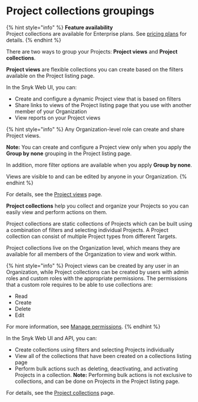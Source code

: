 # Project collections groupings

{% hint style="info" %}
**Feature availability**\
Project collections are available for Enterprise plans. See [pricing plans](https://snyk.io/plans/) for details.
{% endhint %}

There are two ways to group your Projects: **Project views** and **Project collections**.&#x20;

**Project views** are flexible collections you can create based on the filters available on the Project listing page.

In the Snyk Web UI, you can:

* Create and configure a dynamic Project view that is based on filters
* Share links to views of the Project listing page that you use with another member of your Organization
* View reports on your Project views

{% hint style="info" %}
Any Organization-level role can create and share Project views.

**Note:** You can create and configure a Project view only when you apply the **Group by none** grouping in the Project listing page.

In addition, more filter options are available when you apply **Group by none**.

Views are visible to and can be edited by anyone in your Organization.
{% endhint %}

For details, see the [Project views](project-views.md) page.

**Project collections** help you collect and organize your Projects so you can easily view and perform actions on them.

Project collections are static collections of Projects which can be built using a combination of filters and selecting individual Projects. A Project collection can consist of multiple Project types from different Targets.

Project collections live on the Organization level, which means they are available for all members of the Organization to view and work within.

{% hint style="info" %}
Project views can be created by any user in an Organization, while Project collections can be created by users with admin roles and custom roles with the appropriate permissions. The permissions that a custom role requires to be able to use collections are:

* Read
* Create
* Delete&#x20;
* Edit

For more information, see [Manage permissions](https://docs.snyk.io/snyk-admin/manage-users-and-permissions/managing-permissions).
{% endhint %}

In the Snyk Web UI and API, you can:&#x20;

* Create collections using filters and selecting Projects individually
* View all of the collections that have been created on a collections listing page
* Perform bulk actions such as deleting, deactivating, and activating Projects in a collection. **Note:** Performing bulk actions is not exclusive to collections, and can be done on Projects in the Project listing page.

For details, see the [Project collections](./) page.
